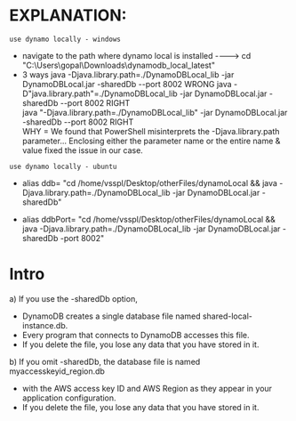 # EXPLANATION: 

`use dynamo locally - windows`
- navigate to the path where dynamo local is installed ----> cd "C:\Users\gopal\Downloads\dynamodb_local_latest"
- 3 ways
    java -Djava.library.path=./DynamoDBLocal_lib -jar DynamoDBLocal.jar -sharedDb --port 8002            WRONG
    java -D"java.library.path"=./DynamoDBLocal_lib -jar DynamoDBLocal.jar -sharedDb --port 8002          RIGHT         
    java "-Djava.library.path=./DynamoDBLocal_lib" -jar DynamoDBLocal.jar -sharedDb --port 8002          RIGHT      
    WHY = We found that PowerShell misinterprets the -Djava.library.path parameter...
    Enclosing either the parameter name or the entire name & value fixed the issue in our case.

`use dynamo locally - ubuntu`
- alias ddb=
    "cd /home/vsspl/Desktop/otherFiles/dynamoLocal && 
    java -Djava.library.path=./DynamoDBLocal_lib -jar DynamoDBLocal.jar -sharedDb"

- alias ddbPort=
    "cd /home/vsspl/Desktop/otherFiles/dynamoLocal && 
    java -Djava.library.path=./DynamoDBLocal_lib -jar DynamoDBLocal.jar -sharedDb -port 8002"

# Intro

a) If you use the -sharedDb option, 
- DynamoDB creates a single database file named shared-local-instance.db. 
- Every program that connects to DynamoDB accesses this file. 
- If you delete the file, you lose any data that you have stored in it.

b) If you omit -sharedDb, the database file is named myaccesskeyid_region.db
- with the AWS access key ID and AWS Region as they appear in your application configuration. 
- If you delete the file, you lose any data that you have stored in it.




